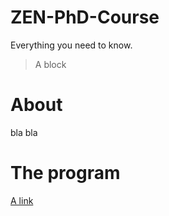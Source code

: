 # ZEN-PhD-Course

Everything you need to know.

> A block

# About

bla bla

# The program

[A link](bigrams.png)
